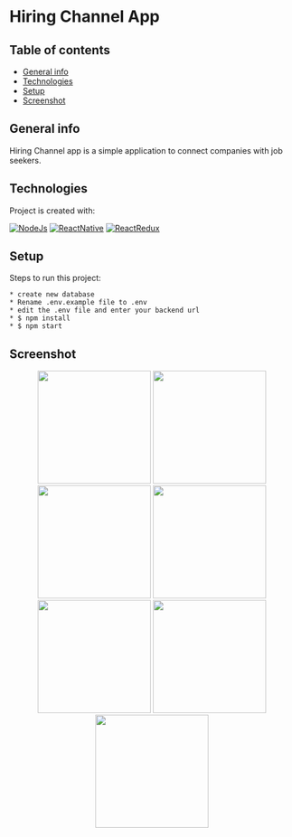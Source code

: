 # Hiring Channel App

## Table of contents
* [General info](#general-info)
* [Technologies](#technologies)
* [Setup](#setup)
* [Screenshot](#screenshot)

## General info
Hiring Channel app is a simple application to connect companies with job seekers.

## Technologies
Project is created with:

[![NodeJs](https://img.shields.io/badge/NodeJs-v.10.16-brightgreen)](https://nodejs.org/en/)
[![ReactNative](https://img.shields.io/badge/ReactNative-v.0.61-blue)](https://facebook.github.io/react-native/)
[![ReactRedux](https://img.shields.io/badge/React%20Redux-v.7.1-blueviolet)](https://react-redux.js.org/)
	
## Setup
Steps to run this project:

```
* create new database
* Rename .env.example file to .env
* edit the .env file and enter your backend url
* $ npm install
* $ npm start
```

## Screenshot

<div align="center">
<img src=https://user-images.githubusercontent.com/48039021/72790177-ad005680-3c67-11ea-99e1-417f7bc3021f.png width="200px" />
<img src=https://user-images.githubusercontent.com/48039021/72790299-f2248880-3c67-11ea-880b-275d2ba5322b.png width="200px" />
<img src=https://user-images.githubusercontent.com/48039021/72790349-05cfef00-3c68-11ea-8ee0-75caef3fbdbd.png width="200px" />
<img src=https://user-images.githubusercontent.com/48039021/72790404-1bddaf80-3c68-11ea-91c5-914fda584a53.png width="200px" />
</div>

<div align="center">
<img src=https://user-images.githubusercontent.com/48039021/72790612-842c9100-3c68-11ea-8ed1-ebdca7596b2e.png width="200px" />
<img src=https://user-images.githubusercontent.com/48039021/72790741-b8a04d00-3c68-11ea-8c88-c4825c68b7a0.png width="200px" />
<img src=https://user-images.githubusercontent.com/48039021/72790850-e84f5500-3c68-11ea-84af-ee584e05f6c0.png width="200px" />
</div>
